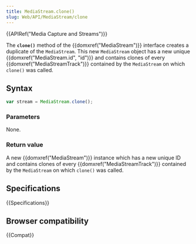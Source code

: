```yaml
---
title: MediaStream.clone()
slug: Web/API/MediaStream/clone
---
```


{{APIRef("Media Capture and Streams")}}

The **`clone()`** method of the {{domxref("MediaStream")}} interface creates a duplicate of the `MediaStream`. This new `MediaStream` object has a new unique {{domxref("MediaStream.id", "id")}} and contains clones of every {{domxref("MediaStreamTrack")}} contained by the `MediaStream` on which `clone()` was called.

## Syntax

```js
var stream = MediaStream.clone();
```

### Parameters

None.

### Return value

A new {{domxref("MediaStream")}} instance which has a new unique ID and contains clones of every {{domxref("MediaStreamTrack")}} contained by the `MediaStream` on which `clone()` was called.

## Specifications

{{Specifications}}

## Browser compatibility

{{Compat}}
